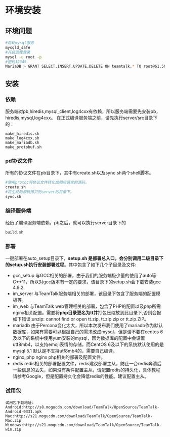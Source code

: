 # 环境安装

## 环境问题

```bash
#启动mysql服务
mysqld_safe
#开启远程登录
mysql -u root -p
#密码12345
MariaDB > GRANT SELECT,INSERT,UPDATE,DELETE ON teamtalk.* TO root@61.50.103.126 identified by '12345';
```
## 安装

### 依赖

服务端对pb,hiredis,mysql_client,log4cxx有依赖，所以服务端需要先安装pb，hiredis,mysql,log4cxx。
在正式编译服务端之前，请先执行server/src目录下的：


	make_hiredis.sh
	make_log4cxx.sh
	make_mariadb.sh
	make_protobuf.sh

### pd协议文件

所有的协议文件在pb目录下，其中有create.sh以及sync.sh两个shell脚本。

```bash
#使用protoc将协议文件转化成相应语言的源码。
create.sh
#将生成的源码拷贝到server的目录下。
sync.sh
```

### 编译服务端

经历了编译服务端依赖，pb之后，就可以执行server目录下的

```bash
build.sh
```

### 部署

一键部署在auto_setup目录下，**setup.sh 是部署总入口，会分别调用二级目录下的setup.sh执行安装部署过程**。其中包含了如下几个子目录及文件:

* gcc_setup 与GCC相关的部署，由于我们的服务端极少量的使用了auto等C++11，所以对gcc版本有一定的要求，该目录下的setup.sh会下载安装gcc 4.9.2.
* im_server 与TeamTalk服务端相关的部署，该目录下包含了服务端的配置模板等。
* im_web 与TeamTalk web管理相关的部署，包含了PHP的配置以及php所需nginx相关配置。需要将**php目录更名为tt并**打包压缩放到此目录下,否则会报如下错误:unzip: cannot find or open tt.zip, tt.zip.zip or tt.zip.ZIP。
* mariadb  由于Percona变化太大，所以本次发布我们使用了mariadb作为默认数据库，如果有需要可以根据自己的需求改成mysql，但是请不要在centos 6及以下的系统中使用yum安装的mysql，因为数据库的配置中会设置utf8mb4，以支持emoji表情的存储，而CentOS 6及以下的系统默认使用的是mysql 5.1 默认是不支持utf8mb4的，需要自己编译。
* nginx_php nginx php相关的部署及配置文件。
* redis   redis相关的部署配置文件，redis建议部署主从，防止一台redis奔溃后一些信息的丢失，如果没有条件配置主从，请配置redis的持久化，具体教程请参考Google，但是配置持久化会降低redis的性能。建议配置主从。

### 试用包

```
试用包下载地址:
Android:http://s8.mogucdn.com/download/TeamTalk/OpenSource/TeamTalk-Android-0331.apk
Mac:http://s21.mogucdn.com/download/TeamTalk/OpenSource/TeamTalk-Mac.zip
Windows:http://s21.mogucdn.com/download/TeamTalk/OpenSource/TeamTalk-win.zip
```



